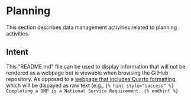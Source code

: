# Planning

This section describes data management activities related to planning activities.

## Intent

This "README.md" file can be used to display information that will not be rendered as a webpage but is viewable when browsing the GitHub repository. As opposed to a [webpage that includes Quarto formatting](https://github.com/hmaier-fws/ak-dm-userguide/tree/quarto-test-web/source-files/planning/data-management-plan), which will be dispayed as raw text (e.g., `{% hint style="success" %} Completing a DMP is a National Service Requirement. {% endhint %}`
